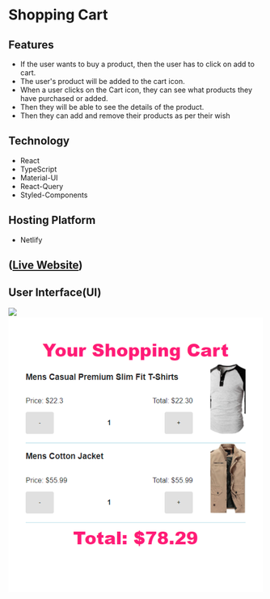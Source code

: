 # Shopping Cart

## Features
   - If the user wants to buy a product, then the user has to click on add to cart.
   - The user's product will be added to the cart icon.
   - When a user clicks on the Cart icon, they can see what products they have purchased or added.
   - Then they will be able to see the details of the product.
   - Then they can add and remove their products as per their wish

## Technology
   - React
   - TypeScript
   - Material-UI
   - React-Query
   - Styled-Components

## Hosting Platform
   - Netlify
   
## ([Live Website](https://shopping-cart-srb.netlify.app/))

## User Interface(UI)
![](UI/Shopping-Cart.jpg)
![](UI/Total.PNG)

